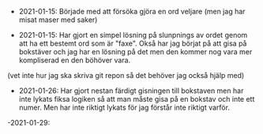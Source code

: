 

- 2021-01-15:
Började med att försöka gjöra en ord veljare (men jag har misat maser med saker)

- 2021-01-15:
Har gjort en simpel lösning på slunpnings av ordet genom att ha ett bestemt ord som är "faxe".
Okså har jag börjat på att gisa på bokstäver och jag har en lösning på det men den kommer nog vara mer kompliserad en den böhöver vara.

(vet inte hur jag ska skriva git repon så det behöver jag också hjälp med)
- 2021-01-26:
Har gjort nestan färdigt gisningen till bokstaven men har inte lykats fiksa logiken så att man måste gisa på en bokstav och inte ett numer. Men har inte riktigt lykats för jag förstår inte riktigt varför.
  
-2021-01-29:
